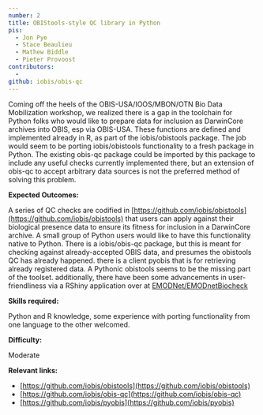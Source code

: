 ```yaml
---
number: 2
title: OBIStools-style QC library in Python
pis:
  - Jon Pye
  - Stace Beaulieu
  - Mathew Biddle
  - Pieter Provoost
contributors:
  - 
github: iobis/obis-qc
---
```


Coming off the heels of the OBIS-USA/IOOS/MBON/OTN Bio Data Mobilization workshop, we realized there is a gap in the toolchain for Python folks who would like to prepare data for inclusion as DarwinCore archives into OBIS, esp via OBIS-USA. These functions are defined and implemented already in R, as part of the iobis/obistools package. The job would seem to be porting iobis/obistools functionality to a fresh package in Python. The existing obis-qc package could be imported by this package to include any useful checks currently implemented there, but an extension of obis-qc to accept arbitrary data sources is not the preferred method of solving this problem.

**Expected Outcomes:**

A series of QC checks are codified in [https://github.com/iobis/obistools](https://github.com/iobis/obistools) that users can apply against their biological presence data to ensure its fitness for inclusion in a DarwinCore archive. A small group of Python users would like to have this functionality native to Python. There is a iobis/obis-qc package, but this is meant for checking against already-accepted OBIS data, and presumes the obistools QC has already happened. there is a client pyobis that is for retrieving already registered data. A Pythonic obistools seems to be the missing part of the toolset. additionally, there have been some advancements in user-friendliness via a RShiny application over at [EMODNet/EMODnetBiocheck](https://github.com/EMODnet/EMODnetBiocheck)

**Skills required:**

Python and R knowledge, some experience with porting functionality from one language to the other welcomed.

**Difficulty:**

Moderate

**Relevant links:**

* [https://github.com/iobis/obistools](https://github.com/iobis/obistools)
* [https://github.com/iobis/obis-qc](https://github.com/iobis/obis-qc)
* [https://github.com/iobis/pyobis](https://github.com/iobis/pyobis)